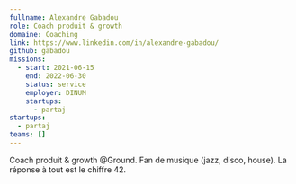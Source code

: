 ```yaml
---
fullname: Alexandre Gabadou
role: Coach produit & growth
domaine: Coaching
link: https://www.linkedin.com/in/alexandre-gabadou/
github: gabadou
missions:
  - start: 2021-06-15
    end: 2022-06-30
    status: service
    employer: DINUM
    startups:
      - partaj
startups:
  - partaj
teams: []
---
```

Coach produit & growth @Ground. Fan de musique (jazz, disco, house). La réponse à tout est le chiffre 42.